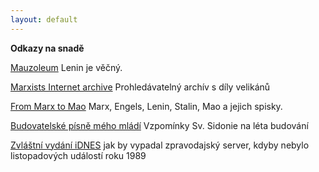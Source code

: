 ```yaml
---
layout: default
---
```


**Odkazy na snadě**

[Mauzoleum](http://www.lenin.ru) Lenin je věčný.

[Marxists Internet archive](http://marxists.org/) Prohledávatelný archív s díly velikánů

[From Marx to Mao](http://www.marx2mao.com/) Marx, Engels, Lenin, Stalin, Mao a jejich spisky.

[Budovatelské písně mého mládí](https://drobnostisv-sidonie.webnode.cz/news/budovatelske-pisne-meho-mladi/)
Vzpomínky Sv. Sidonie na léta budování 

[Zvláštní vydání iDNES](http://imgs.idnes.cz/oprilohy/infografika/spec_listopad/hp_zpravy.htm)  jak by vypadal zpravodajský server, kdyby nebylo listopadových událostí roku 1989
   

